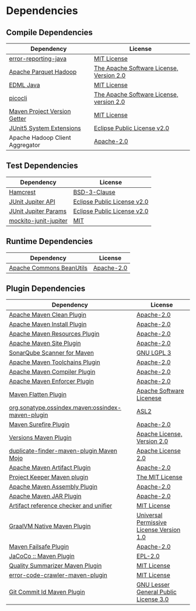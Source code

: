 <!-- @formatter:off -->
# Dependencies

## Compile Dependencies

| Dependency                        | License                                       |
| --------------------------------- | --------------------------------------------- |
| [error-reporting-java][0]         | [MIT License][1]                              |
| [Apache Parquet Hadoop][2]        | [The Apache Software License, Version 2.0][3] |
| [EDML Java][4]                    | [MIT License][5]                              |
| [picocli][6]                      | [The Apache Software License, version 2.0][7] |
| [Maven Project Version Getter][8] | [MIT License][9]                              |
| [JUnit5 System Extensions][10]    | [Eclipse Public License v2.0][11]             |
| Apache Hadoop Client Aggregator   | [Apache-2.0][3]                               |

## Test Dependencies

| Dependency                  | License                           |
| --------------------------- | --------------------------------- |
| [Hamcrest][12]              | [BSD-3-Clause][13]                |
| [JUnit Jupiter API][14]     | [Eclipse Public License v2.0][15] |
| [JUnit Jupiter Params][14]  | [Eclipse Public License v2.0][15] |
| [mockito-junit-jupiter][16] | [MIT][17]                         |

## Runtime Dependencies

| Dependency                     | License         |
| ------------------------------ | --------------- |
| [Apache Commons BeanUtils][18] | [Apache-2.0][3] |

## Plugin Dependencies

| Dependency                                              | License                                        |
| ------------------------------------------------------- | ---------------------------------------------- |
| [Apache Maven Clean Plugin][19]                         | [Apache-2.0][3]                                |
| [Apache Maven Install Plugin][20]                       | [Apache-2.0][3]                                |
| [Apache Maven Resources Plugin][21]                     | [Apache-2.0][3]                                |
| [Apache Maven Site Plugin][22]                          | [Apache-2.0][3]                                |
| [SonarQube Scanner for Maven][23]                       | [GNU LGPL 3][24]                               |
| [Apache Maven Toolchains Plugin][25]                    | [Apache-2.0][3]                                |
| [Apache Maven Compiler Plugin][26]                      | [Apache-2.0][3]                                |
| [Apache Maven Enforcer Plugin][27]                      | [Apache-2.0][3]                                |
| [Maven Flatten Plugin][28]                              | [Apache Software Licenese][3]                  |
| [org.sonatype.ossindex.maven:ossindex-maven-plugin][29] | [ASL2][7]                                      |
| [Maven Surefire Plugin][30]                             | [Apache-2.0][3]                                |
| [Versions Maven Plugin][31]                             | [Apache License, Version 2.0][3]               |
| [duplicate-finder-maven-plugin Maven Mojo][32]          | [Apache License 2.0][33]                       |
| [Apache Maven Artifact Plugin][34]                      | [Apache-2.0][3]                                |
| [Project Keeper Maven plugin][35]                       | [The MIT License][36]                          |
| [Apache Maven Assembly Plugin][37]                      | [Apache-2.0][3]                                |
| [Apache Maven JAR Plugin][38]                           | [Apache-2.0][3]                                |
| [Artifact reference checker and unifier][39]            | [MIT License][40]                              |
| [GraalVM Native Maven Plugin][41]                       | [Universal Permissive License Version 1.0][42] |
| [Maven Failsafe Plugin][43]                             | [Apache-2.0][3]                                |
| [JaCoCo :: Maven Plugin][44]                            | [EPL-2.0][45]                                  |
| [Quality Summarizer Maven Plugin][46]                   | [MIT License][47]                              |
| [error-code-crawler-maven-plugin][48]                   | [MIT License][49]                              |
| [Git Commit Id Maven Plugin][50]                        | [GNU Lesser General Public License 3.0][51]    |

[0]: https://github.com/exasol/error-reporting-java/
[1]: https://github.com/exasol/error-reporting-java/blob/main/LICENSE
[2]: https://parquet.apache.org
[3]: https://www.apache.org/licenses/LICENSE-2.0.txt
[4]: https://github.com/exasol/edml-java/
[5]: https://github.com/exasol/edml-java/blob/main/LICENSE
[6]: https://picocli.info
[7]: http://www.apache.org/licenses/LICENSE-2.0.txt
[8]: https://github.com/exasol/maven-project-version-getter/
[9]: https://github.com/exasol/maven-project-version-getter/blob/main/LICENSE
[10]: https://github.com/itsallcode/junit5-system-extensions
[11]: http://www.eclipse.org/legal/epl-v20.html
[12]: http://hamcrest.org/JavaHamcrest/
[13]: https://raw.githubusercontent.com/hamcrest/JavaHamcrest/master/LICENSE
[14]: https://junit.org/junit5/
[15]: https://www.eclipse.org/legal/epl-v20.html
[16]: https://github.com/mockito/mockito
[17]: https://opensource.org/licenses/MIT
[18]: https://commons.apache.org/proper/commons-beanutils
[19]: https://maven.apache.org/plugins/maven-clean-plugin/
[20]: https://maven.apache.org/plugins/maven-install-plugin/
[21]: https://maven.apache.org/plugins/maven-resources-plugin/
[22]: https://maven.apache.org/plugins/maven-site-plugin/
[23]: http://docs.sonarqube.org/display/PLUG/Plugin+Library/sonar-scanner-maven/sonar-maven-plugin
[24]: http://www.gnu.org/licenses/lgpl.txt
[25]: https://maven.apache.org/plugins/maven-toolchains-plugin/
[26]: https://maven.apache.org/plugins/maven-compiler-plugin/
[27]: https://maven.apache.org/enforcer/maven-enforcer-plugin/
[28]: https://www.mojohaus.org/flatten-maven-plugin/
[29]: https://sonatype.github.io/ossindex-maven/maven-plugin/
[30]: https://maven.apache.org/surefire/maven-surefire-plugin/
[31]: https://www.mojohaus.org/versions/versions-maven-plugin/
[32]: https://basepom.github.io/duplicate-finder-maven-plugin
[33]: http://www.apache.org/licenses/LICENSE-2.0.html
[34]: https://maven.apache.org/plugins/maven-artifact-plugin/
[35]: https://github.com/exasol/project-keeper/
[36]: https://github.com/exasol/project-keeper/blob/main/LICENSE
[37]: https://maven.apache.org/plugins/maven-assembly-plugin/
[38]: https://maven.apache.org/plugins/maven-jar-plugin/
[39]: https://github.com/exasol/artifact-reference-checker-maven-plugin/
[40]: https://github.com/exasol/artifact-reference-checker-maven-plugin/blob/main/LICENSE
[41]: https://github.com/graalvm/native-build-tools
[42]: http://oss.oracle.com/licenses/upl
[43]: https://maven.apache.org/surefire/maven-failsafe-plugin/
[44]: https://www.jacoco.org/jacoco/trunk/doc/maven.html
[45]: https://www.eclipse.org/legal/epl-2.0/
[46]: https://github.com/exasol/quality-summarizer-maven-plugin/
[47]: https://github.com/exasol/quality-summarizer-maven-plugin/blob/main/LICENSE
[48]: https://github.com/exasol/error-code-crawler-maven-plugin/
[49]: https://github.com/exasol/error-code-crawler-maven-plugin/blob/main/LICENSE
[50]: https://github.com/git-commit-id/git-commit-id-maven-plugin
[51]: http://www.gnu.org/licenses/lgpl-3.0.txt
